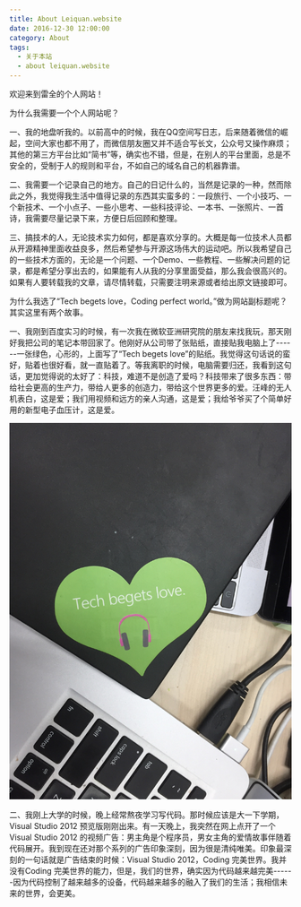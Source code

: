 ```yaml
---
title: About Leiquan.website
date: 2016-12-30 12:00:00
category: About
tags:
  - 关于本站
  - about leiquan.website
---
```


欢迎来到雷全的个人网站！

<!--more-->

为什么我需要一个个人网站呢？

一、我的地盘听我的。以前高中的时候，我在QQ空间写日志，后来随着微信的崛起，空间大家也都不用了，而微信朋友圈又并不适合写长文，公众号又操作麻烦；其他的第三方平台比如“简书”等，确实也不错，但是，在别人的平台里面，总是不安全的，受制于人的规则和平台，不如自己的域名自己的机器靠谱。

二、我需要一个记录自己的地方。自己的日记什么的，当然是记录的一种，然而除此之外，我觉得我生活中值得记录的东西其实蛮多的：一段旅行、一个小技巧、一个新技术、一个小点子、一些小思考、一些科技评论、一本书、一张照片、一首诗，我需要尽量记录下来，方便日后回顾和整理。

三、搞技术的人，无论技术实力如何，都是喜欢分享的。大概是每一位技术人员都从开源精神里面收益良多，然后希望参与开源这场伟大的运动吧。所以我希望自己的一些技术方面的，无论是一个问题、一个Demo、一些教程、一些解决问题的记录，都是希望分享出去的，如果能有人从我的分享里面受益，那么我会很高兴的。如果有人要转载我的文章，请尽情转载，只需要注明来源或者给出原文链接即可。

为什么我选了“Tech begets love，Coding perfect world。”做为网站副标题呢？其实这里有两个故事。

一、我刚到百度实习的时候，有一次我在微软亚洲研究院的朋友来找我玩，那天刚好我把公司的笔记本带回家了。他刚好从公司带了张贴纸，直接贴我电脑上了------一张绿色，心形的，上面写了“Tech begets love”的贴纸。我觉得这句话说的蛮好，贴着也很好看，就一直贴着了。等我离职的时候，电脑需要归还，我看到这句话，更加觉得说的太好了：科技，难道不是创造了爱吗？科技带来了很多东西：带给社会更高的生产力，带给人更多的创造力，带给这个世界更多的爱。汪峰的无人机表白，这是爱；我们用视频和远方的亲人沟通，这是爱；我给爷爷买了个简单好用的新型电子血压计，这是爱。

![Tech begets love](关于本站/1.jpg)

二、我刚上大学的时候，晚上经常熬夜学习写代码。那时候应该是大一下学期，Visual Studio 2012 预览版刚刚出来。有一天晚上，我突然在网上点开了一个 Visual Studio 2012 的视频广告：男主角是个程序员，男女主角的爱情故事伴随着代码展开。我到现在还对那个系列的广告印象深刻，因为很是清纯唯美。印象最深刻的一句话就是广告结束的时候：Visual Studio 2012，Coding 完美世界。我并没有Coding 完美世界的能力，但是，我们的世界，确实因为代码越来越完美------因为代码控制了越来越多的设备，代码越来越多的融入了我们的生活；我相信未来的世界，会更美。
